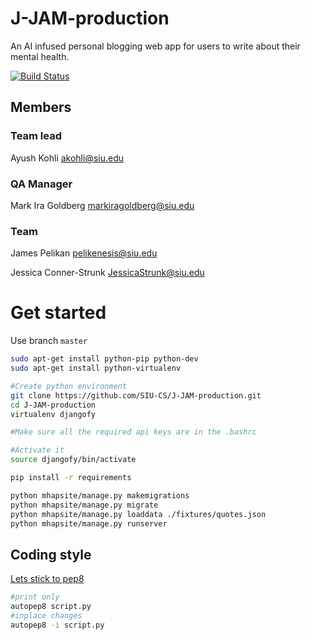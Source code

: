 # J-JAM-production
An AI infused personal blogging web app for users to write about their mental health.

[![Build Status](https://travis-ci.org/SIU-CS/J-JAM-production.svg?branch=master)](https://travis-ci.org/SIU-CS/J-JAM-production)

## Members

### Team lead
Ayush Kohli
akohli@siu.edu

### QA Manager
Mark Ira Goldberg
markiragoldberg@siu.edu

### Team
James Pelikan
pelikenesis@siu.edu

Jessica Conner-Strunk
JessicaStrunk@siu.edu


# Get started
Use branch `master`

```bash
sudo apt-get install python-pip python-dev
sudo apt-get install python-virtualenv

#Create python environment
git clone https://github.com/SIU-CS/J-JAM-production.git
cd J-JAM-production
virtualenv djangofy 

#Make sure all the required api keys are in the .bashrc

#Activate it
source djangofy/bin/activate 

pip install -r requirements

python mhapsite/manage.py makemigrations
python mhapsite/manage.py migrate
python mhapsite/manage.py loaddata ./fixtures/quotes.json
python mhapsite/manage.py runserver


```

## Coding style
[Lets stick to pep8](https://www.python.org/dev/peps/pep-0008/)

```bash
#print only
autopep8 script.py
#inplace changes
autopep8 -i script.py
```
